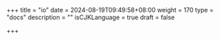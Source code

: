 +++
title = "io"
date = 2024-08-19T09:49:58+08:00
weight = 170
type = "docs"
description = ""
isCJKLanguage = true
draft = false

+++

